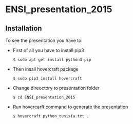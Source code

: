 ENSI_presentation_2015
=======================

Installation
------------

To see the presentation you have to:

- First of all you have to install pip3

    `$ sudo apt-get install python3-pip`
    
    
- Then insall hovercraft package

    `$ sudo pip3 install hovercraft`
    
- Change direoctory to presentation folder
  
  `$ cd ENSI_presentation_2015`

- Run hovercarft command to generate the presentation
  
  `$ hovercraft python_tunisia.txt .`
  
